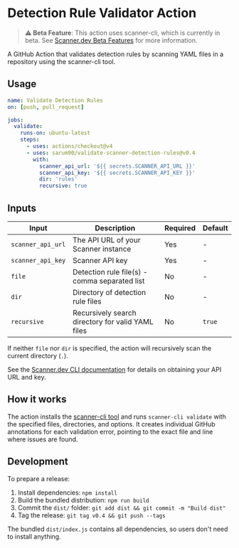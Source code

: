 # Detection Rule Validator Action

> **⚠️ Beta Feature**: This action uses scanner-cli, which is currently in beta. See [Scanner.dev Beta Features](https://docs.scanner.dev/scanner/using-scanner/beta-features) for more information.

A GitHub Action that validates detection rules by scanning YAML files in a repository using the scanner-cli tool.

## Usage

```yaml
name: Validate Detection Rules
on: [push, pull_request]

jobs:
  validate:
    runs-on: ubuntu-latest
    steps:
      - uses: actions/checkout@v4
      - uses: sarum90/validate-scanner-detection-rules@v0.4
        with:
          scanner_api_url: '${{ secrets.SCANNER_API_URL }}'
          scanner_api_key: '${{ secrets.SCANNER_API_KEY }}'
          dir: 'rules'
          recursive: true
```

## Inputs

| Input | Description | Required | Default |
|-------|-------------|----------|---------|
| `scanner_api_url` | The API URL of your Scanner instance | Yes | - |
| `scanner_api_key` | Scanner API key | Yes | - |
| `file` | Detection rule file(s) - comma separated list | No | - |
| `dir` | Directory of detection rule files | No | - |
| `recursive` | Recursively search directory for valid YAML files | No | `true` |

If neither `file` nor `dir` is specified, the action will recursively scan the current directory (`.`).

See the [Scanner.dev CLI documentation](https://docs.scanner.dev/scanner/using-scanner/beta-features/detection-rules-as-code/cli) for details on obtaining your API URL and key.

## How it works

The action installs the [scanner-cli tool](https://docs.scanner.dev/scanner/using-scanner/beta-features/detection-rules-as-code/cli) and runs `scanner-cli validate` with the specified files, directories, and options. It creates individual GitHub annotations for each validation error, pointing to the exact file and line where issues are found.

## Development

To prepare a release:

1. Install dependencies: `npm install`
2. Build the bundled distribution: `npm run build`
3. Commit the `dist/` folder: `git add dist && git commit -m "Build dist"`
4. Tag the release: `git tag v0.4 && git push --tags`

The bundled `dist/index.js` contains all dependencies, so users don't need to install anything.

